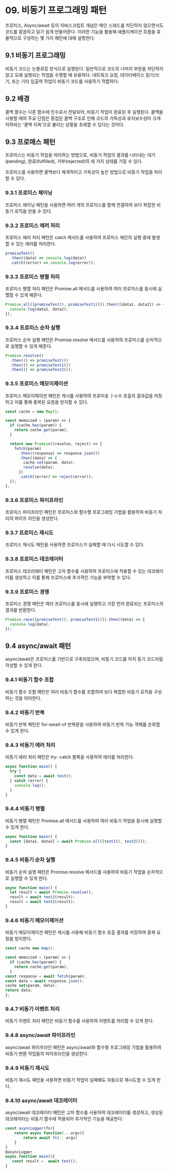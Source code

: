 # 09. 비동기 프로그래밍 패턴

프로미스, Async/await 등의 자바스크립트 개념은 메인 스레드를 차단하지 않으면서도 코드를 깔끔하고 읽기 쉽게 만들어준다. 이러한 기능을 활용해 애플리케이션 흐름을 효율적으로 구성하는 몇 가지 패턴에 대해 설명한다.

## 9.1 비동기 프로그래밍

비동기 코드는 논블로킹 방식으로 실행된다. 일반적으로 코드의 나머지 부분을 차단하지 않고 오래 실행되는 작업을 수행할 때 유용하다. 네트워크 요청, 데이터베이스 읽기/쓰기, 또는 기타 입출력 작업이 비동기 코드를 사용하기 적합하다.

## 9.2 배경

콜백 함수는 다른 함수에 인수로서 전달되어, 비동기 작업이 완료된 후 실행된다. 콜백을 사용할 때의 주요 단점은 중첩된 콜백 구조로 인해 코드의 가독성과 유지보수성이 크게 저하되는 '콜백 지옥'으로 불리는 상황을 초래할 수 있다는 것이다.

## 9.3 프로매스 패턴

프로미스는 비동기 작업을 처리하는 방법으로, 비동기 작업의 결과를 나타내는 대기(pending), 완료(fulfilled), 거부(rejected)의 세 가지 상태를 가질 수 있다.

프로미스를 사용하면 콜백보다 체계적이고 가독성이 높은 방법으로 비동기 작업을 처리할 수 있다.

### 9.3.1 프로미스 체이닝

프로미스 체이닝 패턴을 사용하면 여러 개의 프로미스를 함께 연결하여 보다 복잡한 비동기 로직을 만들 수 있다.

### 9.3.2 프로미스 에러 처리

프로미스 에러 처리 패턴은 catch 메서드를 사용하여 프로미스 체인의 실행 중에 발생할 수 있는 에러를 처리한다.

```javascript
promiseTest()
  .then((data) => console.log(data))
  .catch((error) => console.log(error));
```

### 9.3.3 프로미스 병렬 처리

프로미스 병렬 처리 패턴은 Promise.all 메서드를 사용하여 여러 프로미스를 동시에 실핼할 수 있게 해준다.

```javascript
Promise.all([promiseTest(), promiseTest1()]).then(([data1, data2]) => {
  console.log(data1, data2);
});
```

### 9.3.4 프로미스 순차 실행

프로미스 순차 실행 패턴은 Promise.resolve 메서드를 사용하여 프로미스를 순차적으로 실행할 수 있게 해준다.

```javascript
Promise.resolve()
  .then(() => promiseTest())
  .then(() => promiseTest1())
  .then(() => promiseTest2());
```

### 9.3.5 프로미스 메모이제이션

프로미스 메모이제이션 패턴은 캐시를 사용하여 프로미슿 ㅏㅁ수 호출의 결과값을 저장하고 이를 통해 중복된 요청을 방지할 수 있다.

```javascript
const cache = new Map();

const memoized = (param) => {
  if (cache.has(param)) {
    return cache.get(param);
  }

  return new Promise((resolve, reject) => {
    fetch(param)
      .then((response) => response.json())
      .then((data) => {
        cache.set(param, data);
        resolve(data);
      })
      .catch((error) => reject(error));
  });
};
```

### 9.3.6 프로미스 파이프라인

프로미스 파이프라인 패턴은 프로미스와 함수형 프로그래밍 기법을 활용하여 비동기 처리의 파이프 라인을 생성한다.

### 9.3.7 프로미스 재시도

프로미스 재시도 패턴을 사용하면 프로미스가 실패할 때 다시 시도할 수 있다.

### 9.3.8 프로미스 데코레이터

프로미스 데코리에터 패턴은 고차 함수를 사용하여 프로미스에 적용할 수 있는 데코레이터를 생성하고 이를 통해 프로미스에 추가적인 기능을 부여할 수 있다.

### 9.3.9 프로미스 경쟁

프로미스 경쟁 패턴은 여러 프로미스를 동시에 실행하고 가장 먼저 완료되는 프로미스의 결과를 반환한다.

```javascript
Promise.race([promiseTest(), promiseTest1()]).then((data) => {
  console.log(data);
});
```

## 9.4 async/await 패턴

async/await은 프로미스를 기반으로 구축되었으며, 비동기 코드를 마치 동기 코드처럼 작성할 수 있게 한다.

### 9.4.1 비동기 함수 조합

비동기 함수 조합 패턴은 여러 비동기 함수를 조합하여 보다 복잡한 비동기 로직을 구성하는 것을 의미한다.

### 9.4.2 비동기 반복

비동기 반복 패턴은 for-await-of 반복문을 사용하여 비동기 반복 가능 객체를 순회할 수 있게 한다.

### 9.4.3 비동기 에러 처리

비동기 에러 처리 패턴은 try- catch 블록을 사용하여 에러를 처리한다.

```javascript
async function main() {
  try {
    const data = await test();
  } catch (error) {
    console.log();
  }
}
```

### 9.4.4 비동기 병렬

비동기 병렬 패턴은 Promise.all 메서드를 사용하여 여러 비동기 작업을 동시에 실행할 수 있게 한다.

```javascript
async function main() {
  const [data1, data2] = await Promise.all([test1(), test2()]);
}
```

### 9.4.5 비동기 순차 실행

비동기 순차 실행 패턴은 Promise.resolve 메서드를 사용하여 비동기 작업을 순차적으로 실행할 수 있게 한다.

```javascript
async function main() {
  let result = await Promise.resolve();
  result = await test1(result);
  result = await test2(result);
}
```

### 9.4.6 비동기 메모이제이션

비동기 메모이제이션 패턴은 캐시를 사용해 비동기 함수 호출 결과를 저장하여 중복 요청을 방지한다.

```javascript
const cache new map();

const memoized = (param) => {
  if (cache.has(param)) {
    return cache.get(param);
  }
const response = await fetch(param);
const data = await response.json();
cache set(param, data);
return data;
};

```

### 9.4.7 비동기 이벤트 처리

비동기 이벤트 처리 패턴은 비동기 함수를 사용하여 이벤트를 처리할 수 있게 한다.

### 9.4.8 async/await 파이프라인

async/await 파이프라인 패턴은 async/await와 함수형 프로그래밍 기법을 활용하여 비동기 변환 작업들의 파이프라인을 생성한다.

### 9.4.9 비동기 재시도

비동기 재시도 패턴을 사용하면 비동기 작업이 실패해도 자동으로 재시도할 수 있게 한다.

### 9.4.10 async/await 데코레이터

async/await 데코레이터 패턴은 고차 함수를 사용하여 데코레이터를 생성하고, 생성된 데코레이터는 비동기 함수에 적용되어 추가적인 기능을 제공한다.

```javascript
const asyncLogger(fn){
    return async function(...args){
        return await fn(...args)
    }
}
@asyncLogger
async function main(){
   const result =  await test();
}
```
